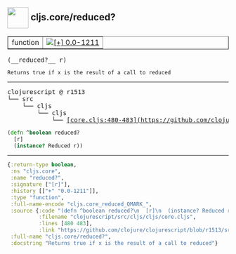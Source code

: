 ## <img width="48px" valign="middle" src="http://i.imgur.com/Hi20huC.png"> cljs.core/reduced?

 <table border="1">
<tr>
<td>function</td>
<td><a href="https://github.com/cljsinfo/api-refs/tree/0.0-1211"><img valign="middle" alt="[+] 0.0-1211" src="https://img.shields.io/badge/+-0.0--1211-lightgrey.svg"></a> </td>
</tr>
</table>

 <samp>
(__reduced?__ r)<br>
</samp>

```
Returns true if x is the result of a call to reduced
```

---

 <pre>
clojurescript @ r1513
└── src
    └── cljs
        └── cljs
            └── <ins>[core.cljs:480-483](https://github.com/clojure/clojurescript/blob/r1513/src/cljs/cljs/core.cljs#L480-L483)</ins>
</pre>

```clj
(defn ^boolean reduced?
  [r]
  (instance? Reduced r))
```


---

```clj
{:return-type boolean,
 :ns "cljs.core",
 :name "reduced?",
 :signature ["[r]"],
 :history [["+" "0.0-1211"]],
 :type "function",
 :full-name-encode "cljs.core_reduced_QMARK_",
 :source {:code "(defn ^boolean reduced?\n  [r]\n  (instance? Reduced r))",
          :filename "clojurescript/src/cljs/cljs/core.cljs",
          :lines [480 483],
          :link "https://github.com/clojure/clojurescript/blob/r1513/src/cljs/cljs/core.cljs#L480-L483"},
 :full-name "cljs.core/reduced?",
 :docstring "Returns true if x is the result of a call to reduced"}

```
